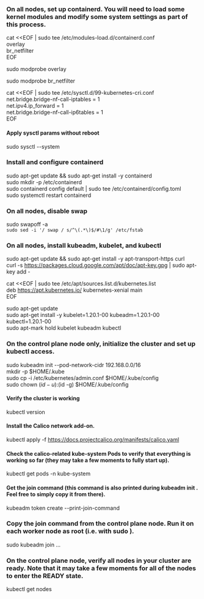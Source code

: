 ### On all nodes, set up containerd. You will need to load some kernel modules and modify some system settings as part of this process.
cat <<EOF | sudo tee /etc/modules-load.d/containerd.conf <br>
overlay<br>
br_netfilter<br>
EOF<br>

sudo modprobe overlay<br>

sudo modprobe br_netfilter<br>

cat <<EOF | sudo tee /etc/sysctl.d/99-kubernetes-cri.conf<br>
net.bridge.bridge-nf-call-iptables = 1<br>
net.ipv4.ip_forward = 1<br>
net.bridge.bridge-nf-call-ip6tables = 1<br>
EOF<br>

#### Apply sysctl params without reboot
sudo sysctl --system<br>

### Install and configure containerd

sudo apt-get update && sudo apt-get install -y containerd<br>
sudo mkdir -p /etc/containerd<br>
sudo containerd config default | sudo tee /etc/containerd/config.toml<br>
sudo systemctl restart containerd<br>

### On all nodes, disable swap

sudo swapoff -a<br>
```sudo sed -i '/ swap / s/^\(.*\)$/#\1/g' /etc/fstab```

### On all nodes, install kubeadm, kubelet, and kubectl<br>
sudo apt-get update && sudo apt-get install -y apt-transport-https curl<br>
curl -s https://packages.cloud.google.com/apt/doc/apt-key.gpg | sudo apt-key add -<br>

cat <<EOF | sudo tee /etc/apt/sources.list.d/kubernetes.list<br>
deb https://apt.kubernetes.io/ kubernetes-xenial main<br>
EOF<br>

sudo apt-get update<br>
sudo apt-get install -y kubelet=1.20.1-00 kubeadm=1.20.1-00 kubectl=1.20.1-00<br>
sudo apt-mark hold kubelet kubeadm kubectl<br>

### On the control plane node only, initialize the cluster and set up kubectl access.

  sudo kubeadm init --pod-network-cidr 192.168.0.0/16<br>
  mkdir -p $HOME/.kube<br>
  sudo cp -i /etc/kubernetes/admin.conf $HOME/.kube/config<br>
  sudo chown $(id -u):$(id -g) $HOME/.kube/config<br>

  #### Verify the cluster is working
  kubectl version<br>

  #### Install the Calico network add-on.
  kubectl apply -f https://docs.projectcalico.org/manifests/calico.yaml<br>

  #### Check the calico-related kube-system Pods to verify that everything is working so far (they may take a few moments to fully start up).
  kubectl get pods -n kube-system

  #### Get the join command (this command is also printed during kubeadm init . Feel free to simply copy it from there).
  kubeadm token create --print-join-command

### Copy the join command from the control plane node. Run it on each worker node as root (i.e. with sudo ).
sudo kubeadm join ...

### On the control plane node, verify all nodes in your cluster are ready. Note that it may take a few moments for all of the nodes to enter the READY state.
kubectl get nodes
